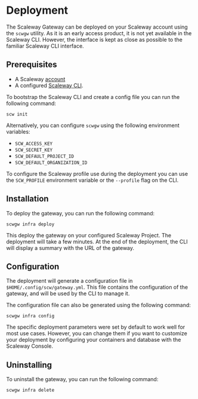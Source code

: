 # Deployment

The Scaleway Gateway can be deployed on your Scaleway account using the `scwgw` utility. As it is an early access product, it is not yet available in the Scaleway CLI. However, the interface is kept as close as possible to the familiar Scaleway CLI interface.

## Prerequisites

- A Scaleway [account](https://console.scaleway.com/)
- A configured [Scaleway CLI](https://github.com/scaleway/scaleway-cli/blob/master/docs/commands/config.md).

To bootstrap the Scaleway CLI and create a config file you can run the following command:

```console
scw init
```

Alternatively, you can configure `scwgw` using the following environment variables:

- `SCW_ACCESS_KEY`
- `SCW_SECRET_KEY`
- `SCW_DEFAULT_PROJECT_ID`
- `SCW_DEFAULT_ORGANIZATION_ID`

To configure the Scaleway profile use during the deployment you can use the `SCW_PROFILE` environment variable or the `--profile` flag on the CLI.

## Installation

To deploy the gateway, you can run the following command:

```console
scwgw infra deploy
```

This deploy the gateway on your configured Scaleway Project. The deployment will take a few minutes. At the end of the deployment, the CLI will display a summary with the URL of the gateway.

## Configuration

The deployment will generate a configuration file in `$HOME/.config/scw/gateway.yml`. This file contains the configuration of the gateway, and will be used by the CLI to manage it.

The configuration file can also be generated using the following command:

```console
scwgw infra config
```

The specific deployment parameters were set by default to work well for most use cases. However, you can change them if you want to customize your deployment by configuring your containers and database with the Scaleway Console.

## Uninstalling

To uninstall the gateway, you can run the following command:

```console
scwgw infra delete
```
